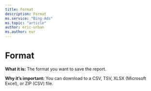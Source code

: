 ```yaml
---
title: Format
description: Format
ms.service: "Bing-Ads"
ms.topic: "article"
author: eric-urban
ms.author: eur
---
```


# Format

**What it is:** The format you want to save the report.

**Why it’s important:**     You can download to a CSV, TSV, XLSX (Microsoft Excel), or ZIP (CSV) file.


